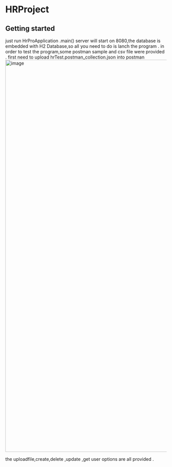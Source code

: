 # HRProject
## Getting started
just run HrProApplication .main()
server will start on 8080,the database is embedded with H2 Database,so all you need to do is lanch the program .
in order to test the program,some postman sample and csv file were provided . first need to upload hrTest.postman_collection.json into postman
<img width="1221" alt="image" src="https://user-images.githubusercontent.com/33018714/205485804-43f3bf62-1db2-461b-85d0-6ee16f77c666.png">


the uploadfile,create,delete ,update ,get user options are all provided .
